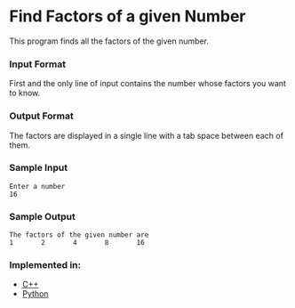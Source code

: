 # Find Factors of a given Number
This program finds all the factors of the given number.

### Input Format
First and the only line of input contains the number whose factors you want to know. 


### Output Format
The factors are displayed in a single line with a tab space between each of them.


### Sample Input
```
Enter a number
16
```

### Sample Output
```
The factors of the given number are
1       2       4       8       16
```
### Implemented in:
- [C++](find_all_factors_of_a_number.cpp)
- [Python](find_all_factors_of_a_number.py)